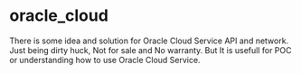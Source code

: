 # oracle_cloud
There is some idea and solution for Oracle Cloud Service API and network.
Just being dirty huck, Not for sale and No warranty.
But It is usefull for POC or understanding how to use Oracle Cloud Service.


